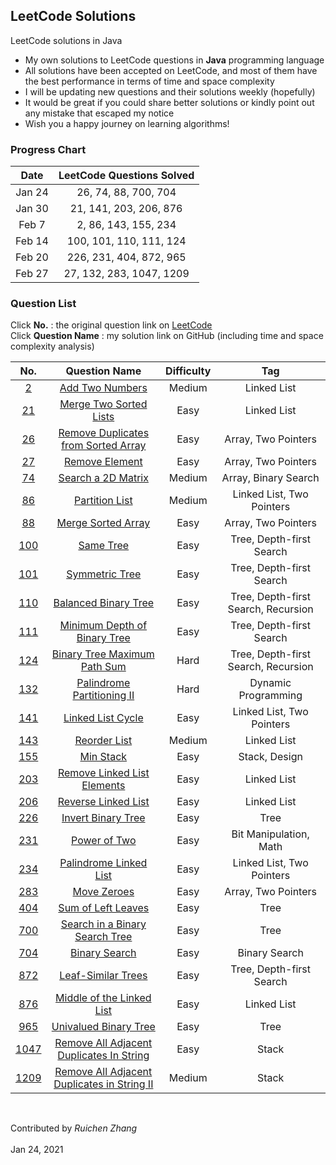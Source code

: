 ## LeetCode Solutions

LeetCode solutions in Java

<ul>
<li>My own solutions to LeetCode questions in <strong>Java</strong> programming language</li>
<li>All solutions have been accepted on LeetCode, and most of them have the best performance in terms of time and space complexity</li> 
<li>I will be updating new questions and their solutions weekly (hopefully)</li>
<li>It would be great if you could share better solutions or kindly point out any mistake that escaped my notice</li>
<li>Wish you a happy journey on learning algorithms!</li>
</ul>

### Progress Chart

| Date | LeetCode Questions Solved |
| :----: | :----: |
| Jan 24 | 26, 74, 88, 700, 704 |
| Jan 30 | 21, 141, 203, 206, 876 |
| Feb 7 | 2, 86, 143, 155, 234 |
| Feb 14 | 100, 101, 110, 111, 124 |
| Feb 20 | 226, 231, 404, 872, 965 |
| Feb 27 | 27, 132, 283, 1047, 1209 |

### Question List
Click <strong>No.</strong> : the original question link on [LeetCode]((https://leetcode-cn.com/))<br>
Click <strong>Question Name</strong> : my solution link on GitHub (including time and space complexity analysis)

| No. | Question Name | Difficulty | Tag |
| :----: | :----: | :----: | :----: |
| [2](https://leetcode-cn.com/problems/add-two-numbers/) | [Add Two Numbers](https://github.com/ruichen199801/leetcode-solutions/blob/main/src/com/leetcode/ruichen199801/AddTwoNumbers.java) | Medium | Linked List |
| [21](https://leetcode-cn.com/problems/merge-two-sorted-lists/) | [Merge Two Sorted Lists](https://github.com/ruichen199801/leetcode-solutions/blob/main/src/com/leetcode/ruichen199801/MergeTwoSortedLists.java) | Easy | Linked List |
| [26](https://leetcode-cn.com/problems/remove-duplicates-from-sorted-array/) | [Remove Duplicates from Sorted Array](https://github.com/ruichen199801/leetcode-solutions/blob/main/src/com/leetcode/ruichen199801/RemoveDuplicatesFromSortedArray.java) | Easy | Array, Two Pointers |
| [27](https://leetcode-cn.com/problems/remove-element/) | [Remove Element](https://github.com/ruichen199801/leetcode-solutions/blob/main/src/com/leetcode/ruichen199801/RemoveElement.java) | Easy | Array, Two Pointers |
| [74](https://leetcode-cn.com/problems/search-a-2d-matrix/) | [Search a 2D Matrix](https://github.com/ruichen199801/leetcode-solutions/blob/main/src/com/leetcode/ruichen199801/SearchA2DMatrix.java) | Medium | Array, Binary Search |
| [86](https://leetcode-cn.com/problems/partition-list/) | [Partition List](https://github.com/ruichen199801/leetcode-solutions/blob/main/src/com/leetcode/ruichen199801/PartitionList.java) | Medium | Linked List, Two Pointers |
| [88](https://leetcode-cn.com/problems/merge-sorted-array/) | [Merge Sorted Array](https://github.com/ruichen199801/leetcode-solutions/blob/main/src/com/leetcode/ruichen199801/MergeSortedArray.java) | Easy | Array, Two Pointers |
| [100](https://leetcode-cn.com/problems/same-tree/) | [Same Tree](https://github.com/ruichen199801/leetcode-solutions/blob/main/src/com/leetcode/ruichen199801/SameTree.java) | Easy | Tree, Depth-first Search |
| [101](https://leetcode-cn.com/problems/symmetric-tree/) | [Symmetric Tree](https://github.com/ruichen199801/leetcode-solutions/blob/main/src/com/leetcode/ruichen199801/SymmetricTree.java) | Easy | Tree, Depth-first Search |
| [110](https://leetcode-cn.com/problems/balanced-binary-tree/) | [Balanced Binary Tree](https://github.com/ruichen199801/leetcode-solutions/blob/main/src/com/leetcode/ruichen199801/BalancedBinaryTree.java) | Easy | Tree, Depth-first Search, Recursion |
| [111](https://leetcode-cn.com/problems/minimum-depth-of-binary-tree/) | [Minimum Depth of Binary Tree](https://github.com/ruichen199801/leetcode-solutions/blob/main/src/com/leetcode/ruichen199801/MinimumDepthOfBinaryTree.java) | Easy | Tree, Depth-first Search |
| [124](https://leetcode-cn.com/problems/binary-tree-maximum-path-sum/) | [ Binary Tree Maximum Path Sum](https://github.com/ruichen199801/leetcode-solutions/blob/main/src/com/leetcode/ruichen199801/BinaryTreeMaximumPathSum.java) | Hard | Tree, Depth-first Search, Recursion |
| [132](https://leetcode-cn.com/problems/palindrome-partitioning-ii/) | [Palindrome Partitioning II](https://github.com/ruichen199801/leetcode-solutions/blob/main/src/com/leetcode/ruichen199801/PalindromePartitioningII.java) | Hard | Dynamic Programming |
| [141](https://leetcode-cn.com/problems/linked-list-cycle/) | [Linked List Cycle](https://github.com/ruichen199801/leetcode-solutions/blob/main/src/com/leetcode/ruichen199801/LinkedListCycle.java) | Easy | Linked List, Two Pointers |
| [143](https://leetcode-cn.com/problems/reorder-list/) | [Reorder List](https://github.com/ruichen199801/leetcode-solutions/blob/main/src/com/leetcode/ruichen199801/ReorderList.java) | Medium | Linked List |
| [155](https://leetcode-cn.com/problems/min-stack/) | [Min Stack](https://github.com/ruichen199801/leetcode-solutions/blob/main/src/com/leetcode/ruichen199801/MinStack.java) | Easy | Stack, Design |
| [203](https://leetcode-cn.com/problems/remove-linked-list-elements/) | [Remove Linked List Elements](https://github.com/ruichen199801/leetcode-solutions/blob/main/src/com/leetcode/ruichen199801/RemoveLinkedListElements.java) | Easy | Linked List |
| [206](https://leetcode-cn.com/problems/reverse-linked-list/) | [Reverse Linked List](https://github.com/ruichen199801/leetcode-solutions/blob/main/src/com/leetcode/ruichen199801/ReverseLinkedList.java) | Easy | Linked List |
| [226](https://leetcode-cn.com/problems/invert-binary-tree/) | [Invert Binary Tree](https://github.com/ruichen199801/leetcode-solutions/blob/main/src/com/leetcode/ruichen199801/InvertBinaryTree.java) | Easy | Tree |
| [231](https://leetcode-cn.com/problems/power-of-two/) | [Power of Two](https://github.com/ruichen199801/leetcode-solutions/blob/main/src/com/leetcode/ruichen199801/PowerOfTwo.java) | Easy | Bit Manipulation, Math |
| [234](https://leetcode-cn.com/problems/palindrome-linked-list/) | [Palindrome Linked List](https://github.com/ruichen199801/leetcode-solutions/blob/main/src/com/leetcode/ruichen199801/PalindromeLinkedList.java) | Easy | Linked List, Two Pointers |
| [283](https://leetcode-cn.com/problems/move-zeroes/) | [Move Zeroes](https://github.com/ruichen199801/leetcode-solutions/blob/main/src/com/leetcode/ruichen199801/MoveZeros.java) | Easy | Array, Two Pointers |
| [404](https://leetcode-cn.com/problems/sum-of-left-leaves/) | [Sum of Left Leaves](https://github.com/ruichen199801/leetcode-solutions/blob/main/src/com/leetcode/ruichen199801/SumOfLeftLeaves.java) | Easy | Tree |
| [700](https://leetcode-cn.com/problems/search-in-a-binary-search-tree/) | [Search in a Binary Search Tree](https://github.com/ruichen199801/leetcode-solutions/blob/main/src/com/leetcode/ruichen199801/SearchInABinarySearchTree.java) | Easy | Tree |
| [704](https://leetcode-cn.com/problems/binary-search/) | [Binary Search](https://github.com/ruichen199801/leetcode-solutions/blob/main/src/com/leetcode/ruichen199801/BinarySearch.java) | Easy | Binary Search |
| [872](https://leetcode-cn.com/problems/leaf-similar-trees/) | [Leaf-Similar Trees](https://github.com/ruichen199801/leetcode-solutions/blob/main/src/com/leetcode/ruichen199801/LeafSimilarTrees.java) | Easy | Tree, Depth-first Search |
| [876](https://leetcode-cn.com/problems/middle-of-the-linked-list/) | [Middle of the Linked List](https://github.com/ruichen199801/leetcode-solutions/blob/main/src/com/leetcode/ruichen199801/MiddleoftheLinkedList.java) | Easy | Linked List |
| [965](https://leetcode-cn.com/problems/univalued-binary-tree/) | [Univalued Binary Tree](https://github.com/ruichen199801/leetcode-solutions/blob/main/src/com/leetcode/ruichen199801/UnivaluedBinaryTree.java) | Easy | Tree |
| [1047](https://leetcode-cn.com/problems/remove-all-adjacent-duplicates-in-string/) | [Remove All Adjacent Duplicates In String](https://github.com/ruichen199801/leetcode-solutions/blob/main/src/com/leetcode/ruichen199801/RemoveAllAdjacentDuplicatesInString.java) | Easy | Stack |
| [1209](https://leetcode-cn.com/problems/remove-all-adjacent-duplicates-in-string-ii/) | [Remove All Adjacent Duplicates in String II](https://github.com/ruichen199801/leetcode-solutions/blob/main/src/com/leetcode/ruichen199801/RemoveAllAdjacentDuplicatesInStringII.java) | Medium | Stack |

<br><p>Contributed by <em>Ruichen Zhang</em>
<br><br>Jan 24, 2021</p>
